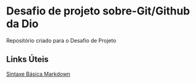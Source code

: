 # Desafio de projeto sobre-Git/Github da Dio
Repositório criado para o Desafio de Projeto 
## Links Úteis
[Sintaxe Básica Markdown](https://www.markdownguide.org/getting-started/)
